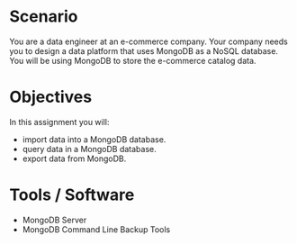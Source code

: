 # Scenario
You are a data engineer at an e-commerce company. Your company needs you to design a data platform that uses MongoDB as a NoSQL database. You will be using MongoDB to store the e-commerce catalog data.

# Objectives
In this assignment you will:

- import data into a MongoDB database.
- query data in a MongoDB database.
- export data from MongoDB.

# Tools / Software
- MongoDB Server
- MongoDB Command Line Backup Tools
